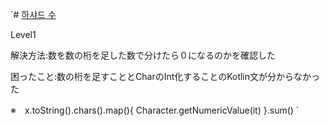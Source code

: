 `# [하샤드 수](https://programmers.co.kr/learn/courses/30/lessons/12947)

Level1

解決方法:数を数の桁を足した数で分けたら０になるのかを確認した

困ったこと:数の桁を足すこととCharのInt化することのKotlin文が分からなかった

※　x.toString().chars().map(){
 Character.getNumericValue(it)
}.sum()
`